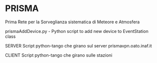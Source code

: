 # PRISMA
Prima Rete per la Sorveglianza sistematica di Meteore e Atmosfera


prismaAddDevice.py - Python script to add new device to EventStation class

SERVER
Script python-tango che girano sul server prismavpn.oato.inaf.it


CLIENT
Script python-tango che girano sulle stazioni

